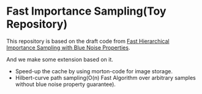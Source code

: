 # Fast Importance Sampling(Toy Repository)
This repository is based on the draft code from [Fast Hierarchical Importance Sampling with Blue Noise Properties](http://www.iro.umontreal.ca/~ostrom/ImportanceSampling/).

And we make some extension based on it.

- Speed-up the cache by using morton-code for image storage.
- Hilbert-curve path sampling(O(n) Fast Algorithm over arbitrary samples without blue noise property guarantee).
